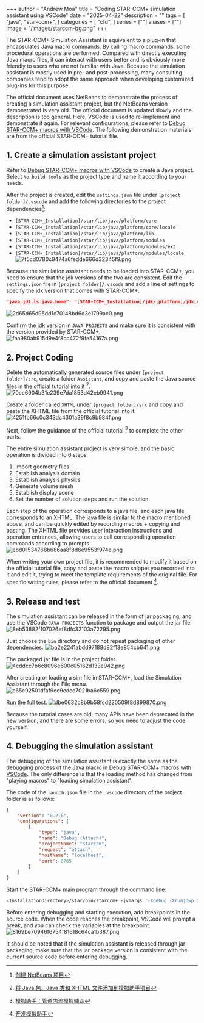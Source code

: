 +++
author = "Andrew Moa"
title = "Coding STAR-CCM+ simulation assistant using VSCode"
date = "2025-04-22"
description = ""
tags = [
    "java",
    "star-ccm+",
]
categories = [
    "cfd",
]
series = [""]
aliases = [""]
image = "/images/starccm-bg.png"
+++

The STAR-CCM+ Simulation Assistant is equivalent to a plug-in that encapsulates Java macro commands. By calling macro commands, some procedural operations are performed. Compared with directly executing Java macro files, it can interact with users better and is obviously more friendly to users who are not familiar with Java. Because the simulation assistant is mostly used in pre- and post-processing, many consulting companies tend to adopt the same approach when developing customized plug-ins for this purpose.

The official document uses NetBeans to demonstrate the process of creating a simulation assistant project, but the NetBeans version demonstrated is very old. The official document is updated slowly and the description is too general. Here, VSCode is used to re-implement and demonstrate it again. For relevant configurations, please refer to [Debug STAR-CCM+ macros with VSCode](../2025-04-18-use-vscode-debug-starccm-marco/). The following demonstration materials are from the official STAR-CCM+ tutorial file.

## 1. Create a simulation assistant project

Refer to [Debug STAR-CCM+ macros with VSCode](../2025-04-18-use-vscode-debug-starccm-marco/) to create a Java project. Select `No build tools` as the project type and name it according to your needs.

After the project is created, edit the `settings.json` file under `[project folder]/.vscode` and add the following directories to the project dependencies[^1]:
 - `[STAR-CCM+_Installation]/star/lib/java/platform/core`
 - `[STAR-CCM+_Installation]/star/lib/java/platform/core/locale`
 - `[STAR-CCM+_Installation]/star/lib/java/platform/lib`
 - `[STAR-CCM+_Installation]/star/lib/java/platform/modules`
 - `[STAR-CCM+_Installation]/star/lib/java/platform/modules/ext`
 - `[STAR-CCM+_Installation]/star/lib/java/platform/modules/locale`
![7f5cd0780c9474a6fedde666d32345f9.png](./images/7f5cd0780c9474a6fedde666d32345f9.png)

Because the simulation assistant needs to be loaded into STAR-CCM+, you need to ensure that the jdk versions of the two are consistent. Edit the `settings.json` file in `[project folder]/.vscode` and add a line of settings to specify the jdk version that comes with STAR-CCM+.
```json
"java.jdt.ls.java.home": "[STAR-CCM+_Installation]/jdk/[platform]/jdk[version]"
```
![2d65d65d95dd1c70148bd6d3e1799ac0.png](./images/2d65d65d95dd1c70148bd6d3e1799ac0.png)

Confirm the jdk version in `JAVA PROJECTS` and make sure it is consistent with the version provided by STAR-CCM+.
![faa980ab915d9e4f8cc472f9fe54167a.png](./images/faa980ab915d9e4f8cc472f9fe54167a.png)

## 2. Project Coding

Delete the automatically generated source files under `[project folder]/src`, create a folder `Assistant`, and copy and paste the Java source files in the official tutorial into it [^2].
![70cc6904b31e239e7da1853d42eb9941.png](./images/70cc6904b31e239e7da1853d42eb9941.png)

Create a folder called `XHTML` under `[project folder]/src` and copy and paste the XHTML file from the official tutorial into it.
![4251fb66c0c343dc4301a39f8c9b984f.png](./images/4251fb66c0c343dc4301a39f8c9b984f.png)

Next, follow the guidance of the official tutorial [^3] to complete the other parts.

The entire simulation assistant project is very simple, and the basic operation is divided into 6 steps:
1. Import geometry files
2. Establish analysis domain
3. Establish analysis physics
4. Generate volume mesh
5. Establish display scene
6. Set the number of solution steps and run the solution.

Each step of the operation corresponds to a java file, and each java file corresponds to an XHTML. The java file is similar to the macro mentioned above, and can be quickly edited by recording macros + copying and pasting. The XHTML file provides user interaction instructions and operation entrances, allowing users to call corresponding operation commands according to prompts.
![ebd01534768b686aa8f8d6e9553f974e.png](./images/ebd01534768b686aa8f8d6e9553f974e.png)

When writing your own project file, it is recommended to modify it based on the official tutorial file, copy and paste the macro snippet you recorded into it and edit it, trying to meet the template requirements of the original file. For specific writing rules, please refer to the official document [^4].

## 3. Release and test

The simulation assistant can be released in the form of jar packaging, and use the VSCode `JAVA PROJECTS` function to package and output the jar file.
![8eb53882f107026ef8dfc32103a72295.png](./images/8eb53882f107026ef8dfc32103a72295.png)

Just choose the `bin` directory and do not repeat packaging of other dependencies.
![ba2e2241abdd97188d82f13e854cb641.png](./images/ba2e2241abdd97188d82f13e854cb641.png)

The packaged jar file is in the project folder.
![4cddcc7b6c8096e600c05162d133e942.png](./images/4cddcc7b6c8096e600c05162d133e942.png)

After creating or loading a sim file in STAR-CCM+, load the Simulation Assistant through the File menu.
![c65c92501dfaf9ec9edce7021ba6c559.png](./images/c65c92501dfaf9ec9edce7021ba6c559.png)

Run the full test.
![dbe0632c8b9b58fcd220509f8d899870.png](./images/dbe0632c8b9b58fcd220509f8d899870.png)

Because the tutorial cases are old, many APIs have been deprecated in the new version, and there are some errors, so you need to adjust the code yourself.

## 4. Debugging the simulation assistant

The debugging of the simulation assistant is exactly the same as the debugging process of the Java macro in [Debug STAR-CCM+ macros with VSCode](../2025-04-18-use-vscode-debug-starccm-marco/). The only difference is that the loading method has changed from "playing macros" to "loading simulation assistant".

The code of the `launch.json` file in the `.vscode` directory of the project folder is as follows:
```json
{
    "version": "0.2.0",
    "configurations": [
        {
            "type": "java",
            "name": "Debug (Attach)",
            "projectName": "starccm",
            "request": "attach",
            "hostName": "localhost",
            "port": 8765
        }
    ]
}
```

Start the STAR-CCM+ main program through the command line:
```bash
<InstallationDirectory>/star/bin/starccm+ -jvmargs '-Xdebug -Xrunjdwp:transport=dt_socket,server=y,suspend=n,address=8765'
```

Before entering debugging and starting execution, add breakpoints in the source code. When the code reaches the breakpoint, VSCode will prompt a break, and you can check the variables at the breakpoint.
![8169be70946f6754f81618c64ca1b387.png](./images/8169be70946f6754f81618c64ca1b387.png)

It should be noted that if the simulation assistant is released through jar packaging, make sure that the jar package version is consistent with the current source code before entering debugging.

[^1]: [创建 NetBeans 项目](https://www.topcfd.cn/Ebook/STARCCMP/GUID-844E0FD2-79DC-47B6-A182-3594ECC5E475.html)

[^2]: [将 Java 包、Java 类和 XHTML 文件添加到模拟助手项目](https://www.topcfd.cn/Ebook/STARCCMP/GUID-986F9B0E-E9AC-4999-B02A-3544DA63B8A0.html)

[^3]: [模拟助手：管道内流模拟辅助](https://www.topcfd.cn/Ebook/STARCCMP/GUID-439308B8-7E23-4AC1-8B3F-ED490F61C5AD.html)

[^4]: [开发模拟助手](https://www.topcfd.cn/Ebook/STARCCMP/GUID-65D3D6B0-CDCB-4D30-9404-8762C9FA904D.html)

